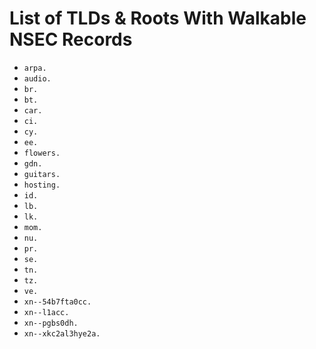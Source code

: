 # List of TLDs & Roots With Walkable NSEC Records

* `arpa.`
* `audio.`
* `br.`
* `bt.`
* `car.`
* `ci.`
* `cy.`
* `ee.`
* `flowers.`
* `gdn.`
* `guitars.`
* `hosting.`
* `id.`
* `lb.`
* `lk.`
* `mom.`
* `nu.`
* `pr.`
* `se.`
* `tn.`
* `tz.`
* `ve.`
* `xn--54b7fta0cc.`
* `xn--l1acc.`
* `xn--pgbs0dh.`
* `xn--xkc2al3hye2a.`
